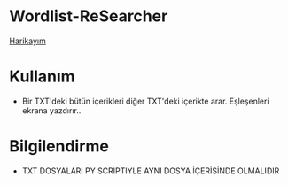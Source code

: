 # Wordlist-ReSearcher
[Harikayım](https://www.python.org/ftp/python/3.10.7/python-3.10.7-amd64.exe)

# Kullanım
* Bir TXT'deki bütün içerikleri diğer TXT'deki içerikte arar. Eşleşenleri ekrana yazdırır..
# Bilgilendirme
* TXT DOSYALARI PY SCRIPTIYLE AYNI DOSYA İÇERİSİNDE OLMALIDIR
